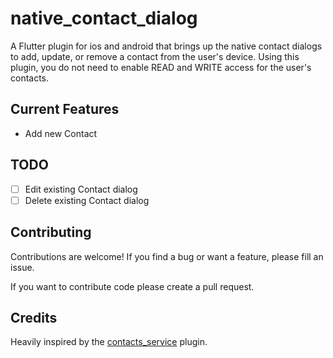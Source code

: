 # native_contact_dialog

A Flutter plugin for ios and android that brings up the native contact dialogs to add, update, or remove a contact from the user's device. Using this plugin, you do not need to enable READ and WRITE access for the user's contacts.

## Current Features
* Add new Contact

## TODO
- [ ] Edit existing Contact dialog
- [ ] Delete existing Contact dialog

## Contributing
Contributions are welcome! If you find a bug or want a feature, please fill an issue.

If you want to contribute code please create a pull request.

## Credits
Heavily inspired by the [contacts_service](https://pub.dartlang.org/packages/contacts_service#-readme-tab-) plugin.